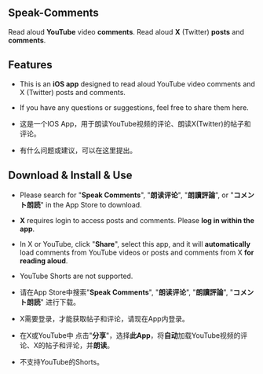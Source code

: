 
## Speak-Comments
Read aloud **YouTube** video **comments**. Read aloud **X** (Twitter) **posts** and **comments**.

## Features
- This is an **iOS app** designed to read aloud YouTube video comments and X (Twitter) posts and comments.
- If you have any questions or suggestions, feel free to share them here.

- 这是一个IOS App，用于朗读YouTube视频的评论、朗读X(Twitter)的帖子和评论。
- 有什么问题或建议，可以在这里提出。


## Download & Install & Use
- Please search for "**Speak Comments**", "**朗读评论**", "**朗讀評論**", or "**コメント朗読**" in the App Store to download.

- **X** requires login to access posts and comments. Please **log in within the app**.

- In X or YouTube, click "**Share**", select this app, and it will **automatically** load comments from YouTube videos or posts and comments from X **for reading aloud**.
- YouTube Shorts are not supported.

- 请在App Store中搜索"**Speak Comments**", "**朗读评论**", "**朗讀評論**",  "**コメント朗読**" 进行下载。
- X需要登录，才能获取帖子和评论，请现在App内登录。

- 在X或YouTube中 点击"**分享**"，选择**此App**，将**自动**加载YouTube视频的评论、X的帖子和评论，并**朗读**。
- 不支持YouTube的Shorts。
